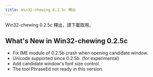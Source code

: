 ```yaml
---
title: Win32-chewing 0.2.5c 釋出
---
```

Win32-chewing 0.2.5c 釋出，請下載取用。

What's New in Win32-chewing 0.2.5c
----------------------------------------------------------
* Fix IME module of 0.2.5b crash when opening candidate window.
* Unicode supported since 0.2.5b. (for experimental)
* Add candidate window's font size control.
* The tool PhraseEd not ready in this version.

